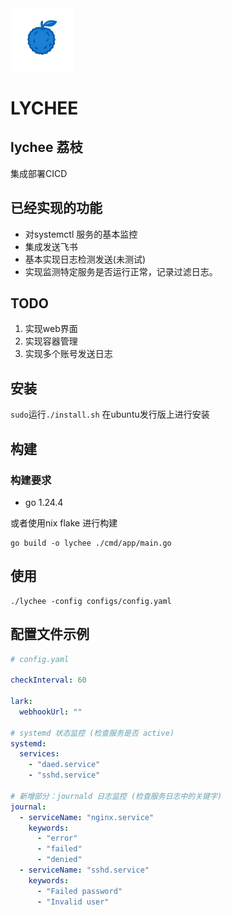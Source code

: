


<img src="Source/title.png" alt="alt" width="20%">


# LYCHEE


## lychee 荔枝
集成部署CICD

## 已经实现的功能

* 对systemctl 服务的基本监控
* 集成发送飞书
* 基本实现日志检测发送(未测试)
* 实现监测特定服务是否运行正常，记录过滤日志。 

## TODO

1. 实现web界面
2. 实现容器管理
3. 实现多个账号发送日志 



## 安装

`sudo`运行`./install.sh`  在ubuntu发行版上进行安装


## 构建

### 构建要求

* go 1.24.4  

或者使用nix flake 进行构建


```shell
go build -o lychee ./cmd/app/main.go 

```


## 使用

```shell
./lychee -config configs/config.yaml   

```


## 配置文件示例

```yaml
# config.yaml

checkInterval: 60

lark:
  webhookUrl: ""

# systemd 状态监控 (检查服务是否 active)
systemd:
  services:
    - "daed.service"
    - "sshd.service"

# 新增部分：journald 日志监控 (检查服务日志中的关键字)
journal:
  - serviceName: "nginx.service"
    keywords:
      - "error"
      - "failed"
      - "denied"
  - serviceName: "sshd.service"
    keywords:
      - "Failed password"
      - "Invalid user"

```


